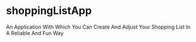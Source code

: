# shoppingListApp
An Application With Which You Can Create And Adjust Your Shopping List In A Reliable And Fun Way
